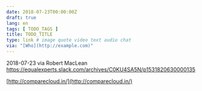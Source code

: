 ```yaml
---
date: 2018-07-23T00:00:00Z
draft: true
lang: en
tags: [ TODO_TAGS ]
title: TODO_TITLE
type: link # image quote video text audio chat
via: "[Who](http://example.com)"
---
```



2018-07-23 via Robert MacLean
https://equalexperts.slack.com/archives/C0KU4SA5N/p1531820630000135

[http://comparecloud.in/](http://comparecloud.in/)

